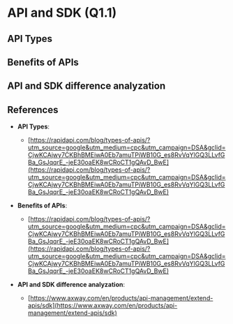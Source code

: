 # API and SDK (Q1.1)

## API Types 

<!-- Main API Types + API Types by service -->

## Benefits of APIs

## API and SDK difference analyzation

## References

- **API Types**:
    - [https://rapidapi.com/blog/types-of-apis/?utm_source=google&utm_medium=cpc&utm_campaign=DSA&gclid=CjwKCAjwy7CKBhBMEiwA0Eb7amuTPiWB10G_es8RvVqYlGQ3LLvfGBa_GsJqqrE_-jeE30oaEK8wCRoCT1gQAvD_BwE](https://rapidapi.com/blog/types-of-apis/?utm_source=google&utm_medium=cpc&utm_campaign=DSA&gclid=CjwKCAjwy7CKBhBMEiwA0Eb7amuTPiWB10G_es8RvVqYlGQ3LLvfGBa_GsJqqrE_-jeE30oaEK8wCRoCT1gQAvD_BwE)

- **Benefits of APIs**:
    - [https://rapidapi.com/blog/types-of-apis/?utm_source=google&utm_medium=cpc&utm_campaign=DSA&gclid=CjwKCAjwy7CKBhBMEiwA0Eb7amuTPiWB10G_es8RvVqYlGQ3LLvfGBa_GsJqqrE_-jeE30oaEK8wCRoCT1gQAvD_BwE](https://rapidapi.com/blog/types-of-apis/?utm_source=google&utm_medium=cpc&utm_campaign=DSA&gclid=CjwKCAjwy7CKBhBMEiwA0Eb7amuTPiWB10G_es8RvVqYlGQ3LLvfGBa_GsJqqrE_-jeE30oaEK8wCRoCT1gQAvD_BwE)

- **API and SDK difference analyzation**:
    - [https://www.axway.com/en/products/api-management/extend-apis/sdk](https://www.axway.com/en/products/api-management/extend-apis/sdk)
